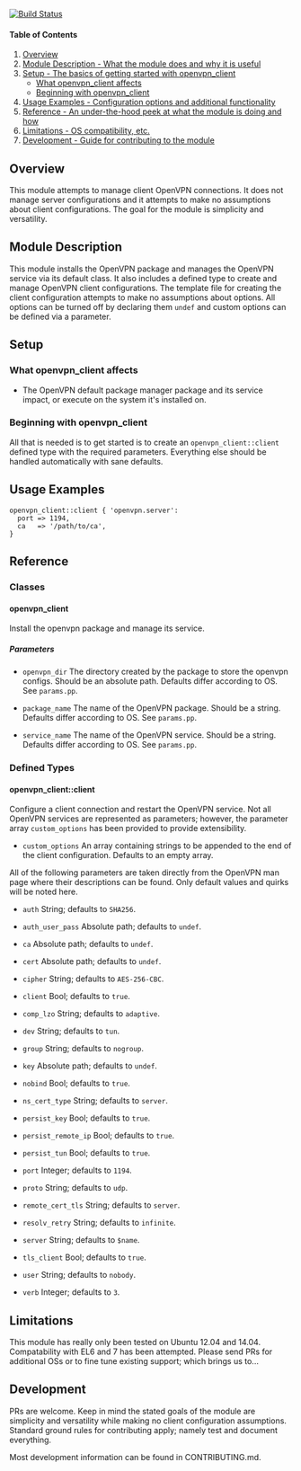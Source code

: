 [![Build Status](https://travis-ci.org/thejandroman/puppet-openvpn_client.svg)](https://travis-ci.org/thejandroman/puppet-openvpn_client)

#### Table of Contents

1. [Overview](#overview)
2. [Module Description - What the module does and why it is useful](#module-description)
3. [Setup - The basics of getting started with openvpn_client](#setup)
    * [What openvpn_client affects](#what-openvpn_client-affects)
    * [Beginning with openvpn_client](#beginning-with-openvpn_client)
4. [Usage Examples - Configuration options and additional functionality](#usage-examples)
5. [Reference - An under-the-hood peek at what the module is doing and how](#reference)
5. [Limitations - OS compatibility, etc.](#limitations)
6. [Development - Guide for contributing to the module](#development)

## Overview

This module attempts to manage client OpenVPN connections. It does not manage
server configurations and it attempts to make no assumptions about client
configurations. The goal for the module is simplicity and versatility.

## Module Description

This module installs the OpenVPN package and manages the OpenVPN service via its
default class. It also includes a defined type to create and manage OpenVPN
client configurations. The template file for creating the client configuration
attempts to make no assumptions about options. All options can be turned off by
declaring them `undef` and custom options can be defined via a parameter.

## Setup

### What openvpn_client affects

* The OpenVPN default package manager package and its service impact, or execute
on the system it's installed on.

### Beginning with openvpn_client

All that is needed is to get started is to create an `openvpn_client::client`
defined type with the required parameters. Everything else should be handled
automatically with sane defaults.

## Usage Examples

```puppet
openvpn_client::client { 'openvpn.server':
  port => 1194,
  ca   => '/path/to/ca',
}
```

## Reference

### Classes

#### openvpn_client

Install the openvpn package and manage its service.

##### Parameters
 * `openvpn_dir`
 The directory created by the package to store the openvpn configs. Should be
 an absolute path. Defaults differ according to OS. See `params.pp`.

 * `package_name`
 The name of the OpenVPN package. Should be a string. Defaults differ according
 to OS. See `params.pp`.

 * `service_name`
 The name of the OpenVPN service. Should be a string. Defaults differ according
 to OS. See `params.pp`.

### Defined Types

#### openvpn_client::client

Configure a client connection and restart the OpenVPN service. Not all OpenVPN
services are represented as parameters; however, the parameter array
`custom_options` has been provided to provide extensibility.

 * `custom_options`
 An array containing strings to be appended to the end of the client
 configuration. Defaults to an empty array.

All of the following parameters are taken directly from the OpenVPN man page
where their descriptions can be found. Only default values and quirks will be
noted here.

 * `auth`
 String; defaults to `SHA256`.

 * `auth_user_pass`
 Absolute path; defaults to `undef`.

 * `ca`
 Absolute path; defaults to `undef`.

 * `cert`
 Absolute path; defaults to `undef`.

 * `cipher`
 String; defaults to `AES-256-CBC`.

 * `client`
 Bool; defaults to `true`.

 * `comp_lzo`
 String; defaults to `adaptive`.

 * `dev`
 String; defaults to `tun`.

 * `group`
 String; defaults to `nogroup`.

 * `key`
 Absolute path; defaults to `undef`.

 * `nobind`
 Bool; defaults to `true`.

 * `ns_cert_type`
 String; defaults to `server`.

 * `persist_key`
 Bool; defaults to `true`.

 * `persist_remote_ip`
 Bool; defaults to `true`.

 * `persist_tun`
 Bool; defaults to `true`.

 * `port`
 Integer; defaults to `1194`.

 * `proto`
 String; defaults to `udp`.

 * `remote_cert_tls`
 String; defaults to `server`.

 * `resolv_retry`
 String; defaults to `infinite`.

 * `server`
 String; defaults to `$name`.

 * `tls_client`
 Bool; defaults to `true`.

 * `user`
 String; defaults to `nobody`.

 * `verb`
 Integer; defaults to `3`.


## Limitations

This module has really only been tested on Ubuntu 12.04 and 14.04. Compatability
with EL6 and 7 has been attempted. Please send PRs for additional OSs or to fine
tune existing support; which brings us to...

## Development

PRs are welcome. Keep in mind the stated goals of the module are simplicity and
versatility while making no client configuration assumptions. Standard ground
rules for contributing apply; namely test and document everything.

Most development information can be found in CONTRIBUTING.md.
